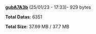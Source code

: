 [**gubA7A3b**](/data/gubA7A3b.txt) (25/01/23 - 17:33)- 929 bytes

**Total Datas**: 6351

**Total Size**: 37.69 MB / 37.7 MB